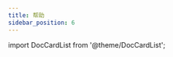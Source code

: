 ```yaml
---
title: 帮助
sidebar_position: 6
---
```



import DocCardList from '@theme/DocCardList';

<DocCardList />
